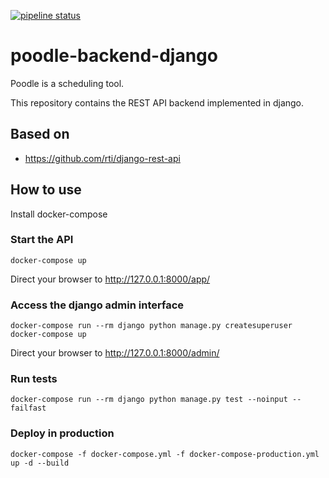 [![pipeline status](https://gitlab.com/rttti/poodle-backend-django/badges/main/pipeline.svg)](https://gitlab.com/rttti/poodle-backend-django/-/commits/main) 


# poodle-backend-django

Poodle is a scheduling tool. 

This repository contains the REST API backend implemented in django.

## Based on

 - https://github.com/rti/django-rest-api

## How to use

Install docker-compose

### Start the API

```shell
docker-compose up
```

Direct your browser to http://127.0.0.1:8000/app/

### Access the django admin interface

```shell
docker-compose run --rm django python manage.py createsuperuser
docker-compose up
```

Direct your browser to http://127.0.0.1:8000/admin/

### Run tests

```shell
docker-compose run --rm django python manage.py test --noinput --failfast
```
### Deploy in production

```shell
docker-compose -f docker-compose.yml -f docker-compose-production.yml up -d --build
```
